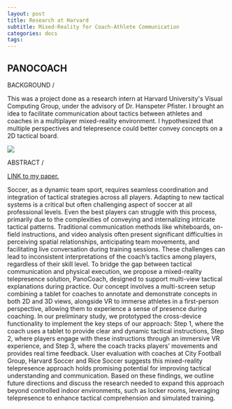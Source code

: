 ```yaml
---
layout: post
title: Research at Harvard
subtitle: Mixed-Reality for Coach-Athlete Communication
categories: docs
tags:
---
```


## PANOCOACH

BACKGROUND /

This was a project done as a research intern at Harvard University's Visual Computing Group, under the advisory of Dr. Hanspeter Pfister. I brought an idea to facilitate communication about tactics between athletes and coaches in a multiplayer mixed-reality environment. I hypothesized that multiple perspectives and telepresence could better convey concepts on a 2D tactical board.

![](https://youtu.be/O7o4Wzd-7rw)

ABSTRACT /

[LINK to my paper.](https://dl.acm.org/doi/10.1145/3696762.3698043)

Soccer, as a dynamic team sport, requires seamless coordination and integration of tactical strategies across all players. Adapting to new tactical systems is a critical but often challenging aspect of soccer at all professional levels. Even the best players can struggle with this process, primarily due to the complexities of conveying and internalizing intricate tactical patterns. Traditional communication methods like whiteboards, on-field instructions, and video analysis often present significant difficulties in perceiving spatial relationships, anticipating team movements, and facilitating live conversation during training sessions. These challenges can lead to inconsistent interpretations of the coach’s tactics among players, regardless of their skill level.
To bridge the gap between tactical communication and physical execution, we propose a mixed-reality telepresence solution, PanoCoach, designed to support multi-view tactical explanations during practice. Our concept involves a multi-screen setup combining a tablet for coaches to annotate and demonstrate concepts in both 2D and 3D views, alongside VR to immerse athletes in a first-person perspective, allowing them to experience a sense of presence during coaching.
In our preliminary study, we prototyped the cross-device functionality to implement the key steps of our approach: Step 1, where the coach uses a tablet to provide clear and dynamic tactical instructions, Step 2, where players engage with these instructions through an immersive VR experience, and Step 3, where the coach tracks players’ movements and provides real time feedback. User evaluation with coaches at City Football Group, Harvard Soccer and Rice Soccer suggests this mixed-reality telepresence approach holds promising potential for improving tactical understanding and communication.
Based on these findings, we outline future directions and discuss the research needed to expand this approach beyond controlled indoor environments, such as locker rooms, leveraging telepresence to enhance tactical comprehension and simulated training.
